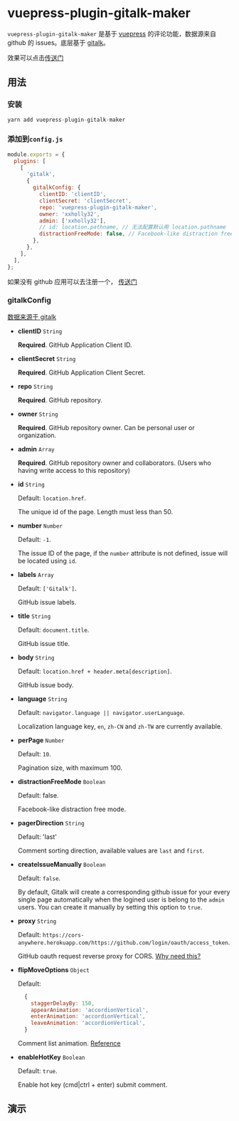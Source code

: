 # vuepress-plugin-gitalk-maker

`vuepress-plugin-gitalk-maker` 是基于 [vuepress](https://v1.vuepress.vuejs.org/zh/) 的评论功能，数据源来自 github 的 issues。底层基于 [gitalk](https://github.com/gitalk/gitalk)。

效果可以点击[传送门](./#演示)

## 用法

### 安装

```js
yarn add vuepress-plugin-gitalk-maker
```

### 添加到`config.js`

```js
module.exports = {
  plugins: [
    [
      'gitalk',
      {
        gitalkConfig: {
          clientID: 'clientID',
          clientSecret: 'clientSecret',
          repo: 'vuepress-plugin-gitalk-maker',
          owner: 'xxholly32',
          admin: ['xxholly32'],
          // id: location.pathname, // 无法配置默认用 location.pathname
          distractionFreeMode: false, // Facebook-like distraction free mode
        },
      },
    ],
  ],
};
```

如果没有 github 应用可以去注册一个， [传送门](https://github.com/settings/applications/new)

### gitalkConfig

[数据来源于 gitalk](https://github.com/gitalk/gitalk#options)

- **clientID** `String`

  **Required**. GitHub Application Client ID.

- **clientSecret** `String`

  **Required**. GitHub Application Client Secret.

- **repo** `String`

  **Required**. GitHub repository.

- **owner** `String`

  **Required**. GitHub repository owner. Can be personal user or organization.

- **admin** `Array`

  **Required**. GitHub repository owner and collaborators. (Users who having write access to this repository)

- **id** `String`

  Default: `location.href`.

  The unique id of the page. Length must less than 50.

- **number** `Number`

  Default: `-1`.

  The issue ID of the page, if the `number` attribute is not defined, issue will be located using `id`.

- **labels** `Array`

  Default: `['Gitalk']`.

  GitHub issue labels.

- **title** `String`

  Default: `document.title`.

  GitHub issue title.

- **body** `String`

  Default: `location.href + header.meta[description]`.

  GitHub issue body.

- **language** `String`

  Default: `navigator.language || navigator.userLanguage`.

  Localization language key, `en`, `zh-CN` and `zh-TW` are currently available.

- **perPage** `Number`

  Default: `10`.

  Pagination size, with maximum 100.

- **distractionFreeMode** `Boolean`

  Default: false.

  Facebook-like distraction free mode.

- **pagerDirection** `String`

  Default: 'last'

  Comment sorting direction, available values are `last` and `first`.

- **createIssueManually** `Boolean`

  Default: `false`.

  By default, Gitalk will create a corresponding github issue for your every single page automatically when the logined user is belong to the `admin` users. You can create it manually by setting this option to `true`.

- **proxy** `String`

  Default: `https://cors-anywhere.herokuapp.com/https://github.com/login/oauth/access_token`.

  GitHub oauth request reverse proxy for CORS. [Why need this?](https://github.com/isaacs/github/issues/330)

- **flipMoveOptions** `Object`

  Default:

  ```js
    {
      staggerDelayBy: 150,
      appearAnimation: 'accordionVertical',
      enterAnimation: 'accordionVertical',
      leaveAnimation: 'accordionVertical',
    }
  ```

  Comment list animation. [Reference](https://github.com/joshwcomeau/react-flip-move/blob/master/documentation/enter_leave_animations.md)

- **enableHotKey** `Boolean`

  Default: `true`.

  Enable hot key (cmd|ctrl + enter) submit comment.

## 演示
